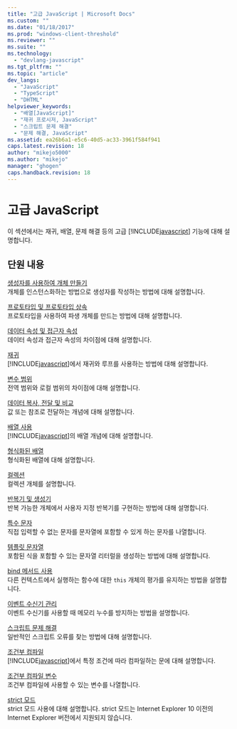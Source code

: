 ```yaml
---
title: "고급 JavaScript | Microsoft Docs"
ms.custom: ""
ms.date: "01/18/2017"
ms.prod: "windows-client-threshold"
ms.reviewer: ""
ms.suite: ""
ms.technology: 
  - "devlang-javascript"
ms.tgt_pltfrm: ""
ms.topic: "article"
dev_langs: 
  - "JavaScript"
  - "TypeScript"
  - "DHTML"
helpviewer_keywords: 
  - "배열[JavaScript]"
  - "재귀 프로시저, JavaScript"
  - "스크립트 문제 해결"
  - "문제 해결, JavaScript"
ms.assetid: ea26b6a1-e5c6-40d5-ac33-3961f584f941
caps.latest.revision: 18
author: "mikejo5000"
ms.author: "mikejo"
manager: "ghogen"
caps.handback.revision: 18
---
```

# 고급 JavaScript
이 섹션에서는 재귀, 배열, 문제 해결 등의 고급 [!INCLUDE[javascript](../../javascript/includes/javascript-md.md)] 기능에 대해 설명합니다.  
  
## 단원 내용  
 [생성자를 사용하여 개체 만들기](../../javascript/advanced/using-constructors-to-define-types.md)  
 개체를 인스턴스화하는 방법으로 생성자를 작성하는 방법에 대해 설명합니다.  
  
 [프로토타입 및 프로토타입 상속](../../javascript/advanced/prototypes-and-prototype-inheritance.md)  
 프로토타입을 사용하여 파생 개체를 만드는 방법에 대해 설명합니다.  
  
 [데이터 속성 및 접근자 속성](../../javascript/advanced/data-properties-and-accessor-properties.md)  
 데이터 속성과 접근자 속성의 차이점에 대해 설명합니다.  
  
 [재귀](../../javascript/advanced/recursion-javascript.md)  
 [!INCLUDE[javascript](../../javascript/includes/javascript-md.md)]에서 재귀와 루프를 사용하는 방법에 대해 설명합니다.  
  
 [변수 범위](../../javascript/advanced/variable-scope-javascript.md)  
 전역 범위와 로컬 범위의 차이점에 대해 설명합니다.  
  
 [데이터 복사, 전달 및 비교](../../javascript/advanced/copying-passing-and-comparing-data-javascript.md)  
 값 또는 참조로 전달하는 개념에 대해 설명합니다.  
  
 [배열 사용](../../javascript/advanced/using-arrays-javascript.md)  
 [!INCLUDE[javascript](../../javascript/includes/javascript-md.md)]의 배열 개념에 대해 설명합니다.  
  
 [형식화된 배열](../../javascript/advanced/typed-arrays-javascript.md)  
 형식화된 배열에 대해 설명합니다.  
  
 [컬렉션](../../javascript/advanced/collections-javascript.md)  
 컬렉션 개체를 설명합니다.  
  
 [반복기 및 생성기](../../javascript/advanced/iterators-and-generators-javascript.md)  
 반복 가능한 개체에서 사용자 지정 반복기를 구현하는 방법에 대해 설명합니다.  
  
 [특수 문자](../../javascript/advanced/special-characters-javascript.md)  
 직접 입력할 수 없는 문자를 문자열에 포함할 수 있게 하는 문자를 나열합니다.  
  
 [템플릿 문자열](../../javascript/advanced/template-strings-javascript.md)  
 포함된 식을 포함할 수 있는 문자열 리터럴을 생성하는 방법에 대해 설명합니다.  
  
 [bind 메서드 사용](../../javascript/advanced/using-the-bind-method-javascript.md)  
 다른 컨텍스트에서 실행하는 함수에 대한 `this` 개체의 평가를 유지하는 방법을 설명합니다.  
  
 [이벤트 수신기 관리](../../javascript/advanced/managing-event-listeners.md)  
 이벤트 수신기를 사용할 때 메모리 누수를 방지하는 방법을 설명합니다.  
  
 [스크립트 문제 해결](../../javascript/advanced/troubleshooting-your-scripts-javascript.md)  
 일반적인 스크립트 오류를 찾는 방법에 대해 설명합니다.  
  
 [조건부 컴파일](../../javascript/advanced/conditional-compilation-javascript.md)  
 [!INCLUDE[javascript](../../javascript/includes/javascript-md.md)]에서 특정 조건에 따라 컴파일하는 문에 대해 설명합니다.  
  
 [조건부 컴파일 변수](../../javascript/advanced/conditional-compilation-variables-javascript.md)  
 조건부 컴파일에 사용할 수 있는 변수를 나열합니다.  
  
 [strict 모드](../../javascript/advanced/strict-mode-javascript.md)  
 strict 모드 사용에 대해 설명합니다.  strict 모드는 Internet Explorer 10 이전의 Internet Explorer 버전에서 지원되지 않습니다.